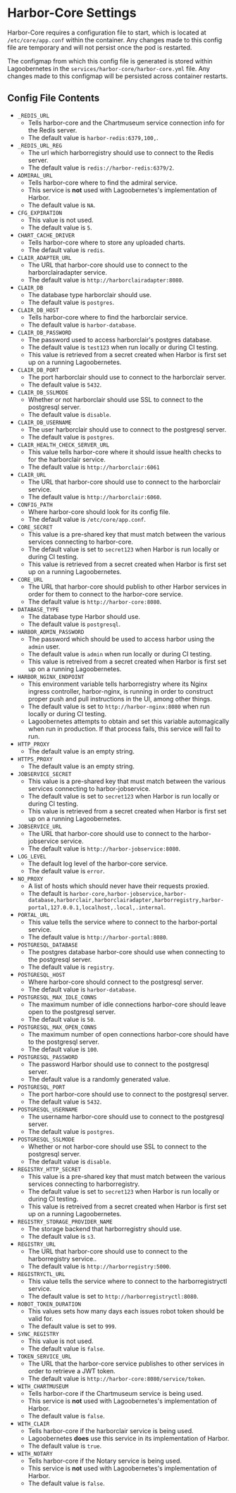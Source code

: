 # Harbor-Core Settings
Harbor-Core requires a configuration file to start, which is located at `/etc/core/app.conf` within the container. Any changes made to this config file are temporary and will not persist once the pod is restarted.

The configmap from which this config file is generated is stored within Lagoobernetes in the `services/harbor-core/harbor-core.yml` file. Any changes made to this configmap will be persisted across container restarts.

## Config File Contents

* `_REDIS_URL`
  * Tells harbor-core and the Chartmuseum service connection info for the Redis server.
  * The default value is `harbor-redis:6379,100,`.
* `_REDIS_URL_REG`
  * The url which harborregistry should use to connect to the Redis server.
  * The default value is `redis://harbor-redis:6379/2`.
* `ADMIRAL_URL`
  * Tells harbor-core where to find the admiral service.
  * This service is **not** used with Lagoobernetes's implementation of Harbor.
  * The default value is `NA`.
* `CFG_EXPIRATION`
  * This value is not used.
  * The default value is `5`.
* `CHART_CACHE_DRIVER`
  * Tells harbor-core where to store any uploaded charts.
  * The default value is `redis`.
* `CLAIR_ADAPTER_URL`
  * The URL that harbor-core should use to connect to the harborclairadapter service.
  * The default value is `http://harborclairadapter:8080`.
* `CLAIR_DB`
  * The database type harborclair should use.
  * The default value is `postgres`.
* `CLAIR_DB_HOST`
  * Tells harbor-core where to find the harborclair service.
  * The default value is `harbor-database`.
* `CLAIR_DB_PASSWORD`
  * The password used to access harborclair's postgres database.
  * The default value is `test123` when run locally or during CI testing.
  * This value is retrieved from a secret created when Harbor is first set up on a running Lagoobernetes.
* `CLAIR_DB_PORT`
  * The port harborclair should use to connect to the harborclair server.
  * The default value is `5432`.
* `CLAIR_DB_SSLMODE`
  * Whether or not harborclair should use SSL to connect to the postgresql server.
  * The default value is `disable`.
* `CLAIR_DB_USERNAME`
  * The user harborclair should use to connect to the postgresql server.
  * The default value is `postgres`.
* `CLAIR_HEALTH_CHECK_SERVER_URL`
  * This value tells harbor-core where it should issue health checks to for the harborclair service.
  * The default value is `http://harborclair:6061`
* `CLAIR_URL`
  * The URL that harbor-core should use to connect to the harborclair service.
  * The default value is `http://harborclair:6060`.
* `CONFIG_PATH`
  * Where harbor-core should look for its config file.
  * The default value is `/etc/core/app.conf`.
* `CORE_SECRET`
  * This value is a pre-shared key that must match between the various services connecting to harbor-core.
  * The default value is set to `secret123` when Harbor is run locally or during CI testing.
  * This value is retrieved from a secret created when Harbor is first set up on a running Lagoobernetes.
* `CORE_URL`
  * The URL that harbor-core should publish to other Harbor services in order for them to connect to the harbor-core service.
  * The default value is `http://harbor-core:8080`.
* `DATABASE_TYPE`
  * The database type Harbor should use.
  * The default value is `postgresql`.
* `HARBOR_ADMIN_PASSWORD`
  * The password which should be used to access harbor using the `admin` user.
  * The default value is `admin` when run locally or during CI testing.
  * This value is retreived from a secret created when Harbor is first set up on a running Lagoobernetes.
* `HARBOR_NGINX_ENDPOINT`
  * This environment variable tells harborregistry where its Nginx ingress controller, harbor-nginx, is running in order to construct proper push and pull instructions in the UI, among other things.
  * The default value is set to `http://harbor-nginx:8080` when run locally or during CI testing.
  * Lagoobernetes attempts to obtain and set this variable automagically when run in production. If that process fails, this service will fail to run.
* `HTTP_PROXY`
  * The default value is an empty string.
* `HTTPS_PROXY`
  * The default value is an empty string.
* `JOBSERVICE_SECRET`
  * This value is a pre-shared key that must match between the various services connecting to harbor-jobservice.
  * The default value is set to `secret123` when Harbor is run locally or during CI testing.
  * This value is retrieved from a secret created when Harbor is first set up on a running Lagoobernetes.
* `JOBSERVICE_URL`
  * The URL that harbor-core should use to connect to the harbor-jobservice service.
  * The default value is `http://harbor-jobservice:8080`.
* `LOG_LEVEL`
  * The default log level of the harbor-core service.
  * The default value is `error`.
* `NO_PROXY`
  * A list of hosts which should never have their requests proxied.
  * The default is `harbor-core,harbor-jobservice,harbor-database,harborclair,harborclairadapter,harborregistry,harbor-portal,127.0.0.1,localhost,.local,.internal`.
* `PORTAL_URL`
  * This value tells the service where to connect to the harbor-portal service.
  * The default value is `http://harbor-portal:8080`.
* `POSTGRESQL_DATABASE`
  * The postgres database harbor-core should use when connecting to the postgresql server.
  * The default value is `registry`.
* `POSTGRESQL_HOST`
  * Where harbor-core should connect to the postgresql server.
  * The default value is `harbor-database`.
* `POSTGRESQL_MAX_IDLE_CONNS`
  * The maximum number of idle connections harbor-core should leave open to the postgresql server.
  * The default value is `50`.
* `POSTGRESQL_MAX_OPEN_CONNS`
  * The maximum number of open connections harbor-core should have to the postgresql server.
  * The default value is `100`.
* `POSTGRESQL_PASSWORD`
  * The password Harbor should use to connect to the postgresql server.
  * The default value is a randomly generated value.
* `POSTGRESQL_PORT`
  * The port harbor-core should use to connect to the postgresql server.
  * The default value is `5432`.
* `POSTGRESQL_USERNAME`
  * The username harbor-core should use to connect to the postgresql server.
  * The default value is `postgres`.
* `POSTGRESQL_SSLMODE`
  * Whether or not harbor-core should use SSL to connect to the postgresql server.
  * The default value is `disable`.
* `REGISTRY_HTTP_SECRET`
  * This value is a pre-shared key that must match between the various services connecting to harborregistry.
  * The default value is set to `secret123` when Harbor is run locally or during CI testing.
  * This value is retreived from a secret created when Harbor is first set up on a running Lagoobernetes.
* `REGISTRY_STORAGE_PROVIDER_NAME`
  * The storage backend that harborregistry should use.
  * The default value is `s3`.
* `REGISTRY_URL`
  * The URL that harbor-core should use to connect to the harborregistry service..
  * The default value is `http://harborregistry:5000`.
* `REGISTRYCTL_URL`
  * This value tells the service where to connect to the harborregistryctl service.
  * The default value is set to `http://harborregistryctl:8080`.
* `ROBOT_TOKEN_DURATION`
  * This values sets how many days each issues robot token should be valid for.
  * The default value is set to `999`.
* `SYNC_REGISTRY`
  * This value is not used.
  * The default value is `false`.
* `TOKEN_SERVICE_URL`
  * The URL that the harbor-core service publishes to other services in order to retrieve a JWT token.
  * The default value is `http://harbor-core:8080/service/token`.
* `WITH_CHARTMUSEUM`
  * Tells harbor-core if the Chartmuseum service is being used.
  * This service is **not** used with Lagoobernetes's implementation of Harbor.
  * The default value is `false`.
* `WITH_CLAIR`
  * Tells harbor-core if the harborclair service is being used.
  * Lagoobernetes **does** use this service in its implementation of Harbor.
  * The default value is `true`.
* `WITH_NOTARY`
  * Tells harbor-core if the Notary service is being used.
  * This service is **not** used with Lagoobernetes's implementation of Harbor.
  * The default value is `false`.
